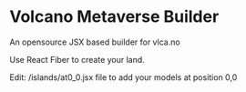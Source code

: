 
# Volcano Metaverse Builder

An opensource JSX based builder for vlca.no

Use React Fiber to create your land.

Edit: /islands/at0_0.jsx file to add your models at position 0,0

